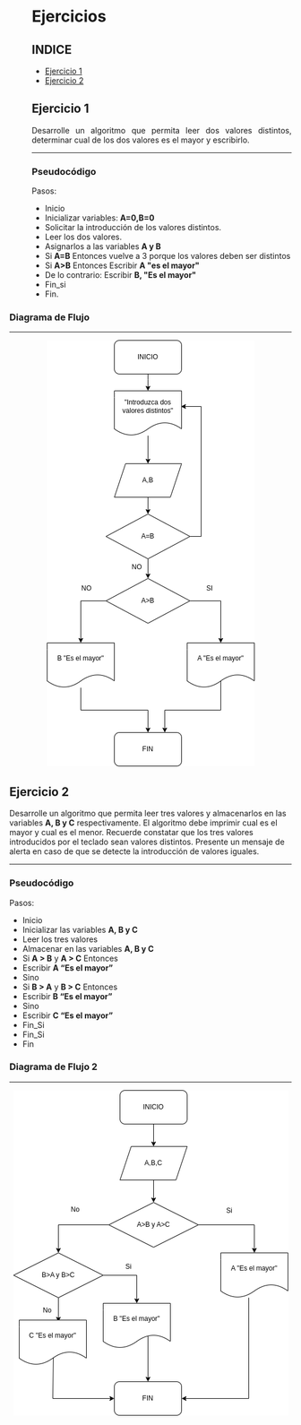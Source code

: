 <dir align ="justify">

# Ejercicios



## INDICE

- [Ejercicio 1](#ejercicio1)
- [Ejercicio 2](#ejercicio2)

## Ejercicio 1<a name="ejercicio1"></a>


Desarrolle un algoritmo que permita leer dos valores distintos, determinar cual de los dos valores es el mayor y escribirlo.

---

### Pseudocódigo

Pasos:

- Inicio 
-  Inicializar variables: __A=0,B=0__
-  Solicitar la introducción de los valores distintos.
-  Leer los dos valores.
-  Asignarlos a las variables __A y B__
-  Si __A=B__ Entonces vuelve a 3 porque los valores deben ser distintos
-  Si __A>B__ Entonces
   Escribir __A "es el mayor"__
-  De lo contrario: Escribir __B, "Es el mayor"__
-  Fin_si
-  Fin.


</dir>

### Diagrama de Flujo
  ---

<div align="center">
<img src="Images/diagrama1.png"/>
</div>
  



## Ejercicio 2<a name="ejercicio2"></a>


Desarrolle un algoritmo que permita leer tres valores y almacenarlos en las variables __A, B y C__
respectivamente. El algoritmo debe imprimir cual es el mayor y cual es el menor. Recuerde constatar que
los tres valores introducidos por el teclado sean valores distintos. Presente un mensaje de alerta en caso de
que se detecte la introducción de valores iguales.

---

### Pseudocódigo

Pasos:

- Inicio
- Inicializar las variables __A, B y C__
- Leer los tres valores
- Almacenar en las variables __A, B y C__
- Si __A > B__ y __A > C__ Entonces
- Escribir __A “Es el mayor”__
- Sino
- Si __B > A__ y __B > C__ Entonces
- Escribir __B “Es el mayor”__
- Sino
- Escribir __C “Es el mayor”__
- Fin_Si
- Fin_Si
- Fin

</dir>

### Diagrama de Flujo 2
  ---

<div align="center">
<img src="Images/diagrama%20de%20flujo%202.drawio.png"/>
</div>
  
